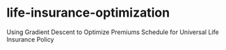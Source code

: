 # life-insurance-optimization
Using Gradient Descent to Optimize Premiums Schedule for Universal Life Insurance Policy
